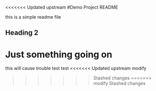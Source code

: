 <<<<<<< Updated upstream
#Demo Project README

this is a simple readme file

## Heading 2

Just something going on
=======
this will cause trouble test test
<<<<<<< Updated upstream
modify
>>>>>>> Stashed changes
=======
modify
>>>>>>> Stashed changes
